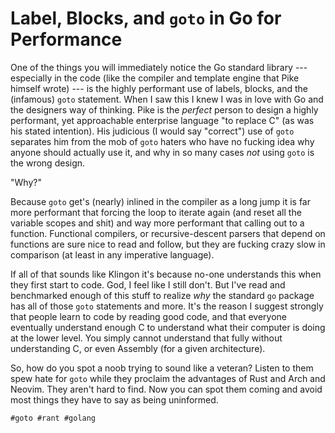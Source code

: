 # Label, Blocks, and `goto` in Go for Performance

One of the things you will immediately notice the Go standard library
--- especially in the code (like the compiler and template engine that
Pike himself wrote) --- is the highly performant use of labels, blocks,
and the (infamous) `goto` statement. When I saw this I knew I was in
love with Go and the designers way of thinking. Pike is the *perfect*
person to design a highly performant, yet approachable enterprise
language "to replace C" (as was his stated intention). His judicious (I
would say "correct") use of `goto` separates him from the mob of `goto`
haters who have no fucking idea why anyone should actually use it, and
why in so many cases *not* using `goto` is the wrong design.

"Why?"

Because `goto` get's (nearly) inlined in the compiler as a long jump it
is far more performant that forcing the loop to iterate again (and reset
all the variable scopes and shit) and way more performant that calling
out to a function. Functional compilers, or recursive-descent parsers
that depend on functions are sure nice to read and follow, but they are
fucking crazy slow in comparison (at least in any imperative language).

If all of that sounds like Klingon it's because no-one understands this
when they first start to code. God, I feel like I still don't. But I've
read and benchmarked enough of this stuff to realize *why* the standard
`go` package has all of those `goto` statements and more. It's the
reason I suggest strongly that people learn to code by reading good
code, and that everyone eventually understand enough C to understand
what their computer is doing at the lower level. You simply cannot
understand that fully without understanding C, or even Assembly (for a
given architecture).

So, how do you spot a noob trying to sound like a veteran? Listen to
them spew hate for `goto` while they proclaim the advantages of Rust and
Arch and Neovim. They aren't hard to find. Now you can spot them coming
and avoid most things they have to say as being uninformed.

    #goto #rant #golang
